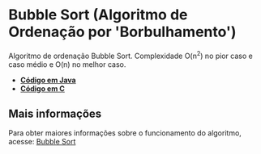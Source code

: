 # Bubble Sort (Algoritmo de Ordenação por 'Borbulhamento')

Algoritmo de ordenação Bubble Sort. Complexidade O(n<sup>2</sup>) no pior caso e caso médio e O(n) no melhor caso.

* [**Código em Java**](/BubbleSort/Java/BubbleSort.java)
* [**Código em C**](/BubbleSort/C/Bubblesort.c)

## Mais informações
Para obter maiores informações sobre o funcionamento do algoritmo, acesse: [Bubble Sort](https://www.blogcyberini.com/2018/02/bubble-sort.html)
